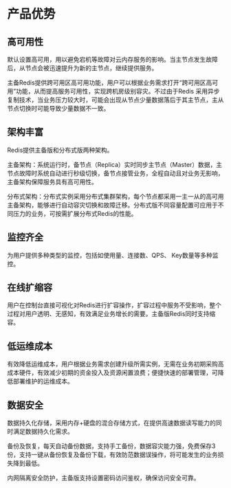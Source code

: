 # 产品优势



## 高可用性

默认设置高可用，用以避免宕机等故障对云内存服务的影响。当主节点发生故障后，从节点会被迅速提升为新的主节点，继续提供服务。

主备Redis提供跨可用区高可用功能，用户可以根据业务需求打开“跨可用区高可用”功能，从而提高服务可用性，实现跨机房级别容灾。不过由于Redis
采用异步复制技术，当业务压力较大时，可能会出现从节点少量数据落后于其主节点，主从节点切换时可能导致少量数据不一致。

## 架构丰富

Redis提供主备版和分布式版两种架构。

主备架构：系统运行时，备节点（Replica）实时同步主节点（Master）数据，主节点故障时系统自动进行秒级切换，备节点接管业务，全程自动且对业务无影响，主备架构保障服务具有高可用性。

分布式架构：分布式实例采用分布式集群架构，每个节点都采用一主一从的高可用主备架构，能够进行自动容灾切换和故障迁移。分布式版不同容量配置可应用于不同压力的业务，可按需扩展分布式Redis的性能。

## 监控齐全

为用户提供多种类型的监控，包括如使用量、连接数、QPS、 Key数量等多种监控。

## 在线扩缩容

用户在控制台直接可视化对Redis进行扩容操作，扩容过程中服务不受影响，整个过程对用户透明、无感知，有效满足业务增长的需要。主备版Redis同时支持缩容。

## 低运维成本

有效降低运维成本，用户根据业务需求创建升级所需实例，无需在业务初期采购高成本硬件，有效减少初期的资金投入及资源闲置浪费；便捷快速的部署管理，可降低部署维护的运维成本。

## 数据安全

数据持久化存储，采用内存+硬盘的混合存储方式，在提供高速数据读写能力的同时满足数据持久化需求。

备份及恢复，每天自动备份数据，支持手工备份，数据容灾能力强，免费保存3份，支持一键从备份恢复及备份下载，有效防范数据误操作，将可能发生的业务损失降到最低。

内网隔离安全防护，主备版支持设置密码访问鉴权，确保访问安全可靠。
